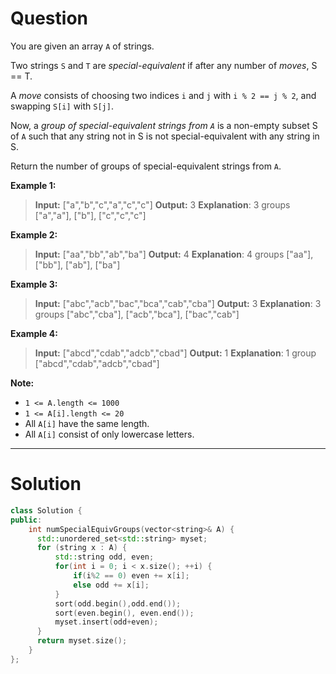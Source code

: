 
# Question


You are given an array  `A`  of strings.

Two strings  `S`  and  `T`  are _special-equivalent_ if after any number of  _moves_, S == T.

A  _move_  consists of choosing two indices  `i`  and  `j`  with  `i % 2 == j % 2`, and swapping  `S[i]`  with  `S[j]`.

Now, a  _group of special-equivalent strings from  `A`_ is a non-empty subset S of  `A` such that any string not in S is not special-equivalent with any string in S.

Return the number of groups of special-equivalent strings from  `A`.

**Example 1:**

> **Input:** ["a","b","c","a","c","c"]
> **Output:** 3
> **Explanation**: 3 groups ["a","a"], ["b"], ["c","c","c"]

**Example 2:**

> **Input:** ["aa","bb","ab","ba"]
> **Output:** 4
> **Explanation**: 4 groups ["aa"], ["bb"], ["ab"], ["ba"]

**Example 3:**

> **Input:** ["abc","acb","bac","bca","cab","cba"]
> **Output:** 3
> **Explanation**: 3 groups ["abc","cba"], ["acb","bca"], ["bac","cab"]

**Example 4:**

> **Input:** ["abcd","cdab","adcb","cbad"]
> **Output:** 1
> **Explanation**: 1 group ["abcd","cdab","adcb","cbad"]

**Note:**

- `1 <= A.length <= 1000`
- `1 <= A[i].length <= 20`
- All  `A[i]`  have the same length.
- All  `A[i]`  consist of only lowercase letters.


----------

# Solution

```cpp
class Solution {
public:
    int numSpecialEquivGroups(vector<string>& A) { 
      std::unordered_set<std::string> myset;
      for (string x : A) {
          std::string odd, even;
          for(int i = 0; i < x.size(); ++i) {
              if(i%2 == 0) even += x[i];
              else odd += x[i];
          }
          sort(odd.begin(),odd.end());
          sort(even.begin(), even.end());
          myset.insert(odd+even);
      }
      return myset.size();
    }
};
```